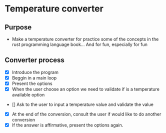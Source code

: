 # Temperature converter

## Purpose

- Make a temperature converter for practice some of the concepts in the rust programming language book... And for fun, especially for fun

## Converter process

- [x] Introduce the program
- [x] Beggin in a main loop
- [x] Present the options
- [x] When the user choose an option we need to validate if is a temperature available option 
- [] Ask to the user to input a temperature value and validate the value
- [x] At the end of the conversion, consult the user if would like to do another conversion
- [x] If the answer is affirmative, present the options again.